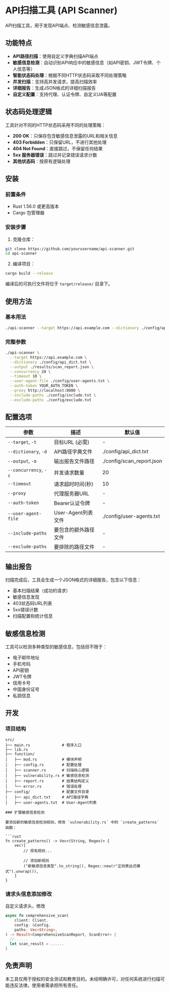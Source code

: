 # API扫描工具 (API Scanner)

API扫描工具，用于发现API端点、检测敏感信息泄露。

## 功能特点

- **API路径扫描**：使用自定义字典扫描API端点
- **敏感信息检测**：自动识别API响应中的敏感信息（如API密钥、JWT令牌、个人信息等）
- **智能状态码处理**：根据不同HTTP状态码采取不同处理策略
- **并发扫描**：支持高并发请求，提高扫描效率
- **详细报告**：生成JSON格式的详细扫描报告
- **自定义配置**：支持代理、认证令牌、自定义UA等配置

## 状态码处理逻辑

工具针对不同的HTTP状态码采用不同的处理策略：

- **200 OK**：只保存包含敏感信息泄露的URL和相关信息
- **403 Forbidden**：只保留URL，不进行其他处理
- **404 Not Found**：直接跳过，不保留任何结果
- **5xx 服务器错误**：跳过并记录错误请求计数
- **其他状态码**：按原有逻辑处理

## 安装

### 前置条件

- Rust 1.56.0 或更高版本
- Cargo 包管理器

### 安装步骤

1. 克隆仓库：

```bash
git clone https://github.com/yourusername/api-scanner.git
cd api-scanner
```

2. 编译项目：

```bash
cargo build --release
```

编译后的可执行文件将位于 `target/release/` 目录下。

## 使用方法

### 基本用法

```bash
./api-scanner --target https://api.example.com --dictionary ./config/api_dict.txt
```

### 完整参数

```bash
./api-scanner \
  --target https://api.example.com \
  --dictionary ./config/api_dict.txt \
  --output ./results/scan_report.json \
  --concurrency 20 \
  --timeout 10 \
  --user-agent-file ./config/user-agents.txt \
  --auth-token YOUR_AUTH_TOKEN \
  --proxy http://localhost:8080 \
  --include-paths ./config/include.txt \
  --exclude-paths ./config/exclude.txt
```

## 配置选项

| 参数 | 描述 | 默认值 |
|------|------|--------|
| `--target`, `-t` | 目标URL (必需) | - |
| `--dictionary`, `-d` | API路径字典文件 | ./config/api_dict.txt |
| `--output`, `-o` | 输出报告文件路径 | ./config/scan_report.json |
| `--concurrency`, `-c` | 并发请求数量 | 20 |
| `--timeout` | 请求超时时间(秒) | 10 |
| `--proxy` | 代理服务器URL | - |
| `--auth-token` | Bearer认证令牌 | - |
| `--user-agent-file` | User-Agent列表文件 | ./config/user-agents.txt |
| `--include-paths` | 要包含的额外路径文件 | - |
| `--exclude-paths` | 要排除的路径文件 | - |


## 输出报告

扫描完成后，工具会生成一个JSON格式的详细报告，包含以下信息：

- 基本扫描结果（成功的请求）
- 敏感信息发现
- 403状态码URL列表
- 5xx错误计数
- 扫描配置和统计信息

## 敏感信息检测

工具可以检测多种类型的敏感信息，包括但不限于：

- 电子邮件地址
- 手机号码
- API密钥
- JWT令牌
- 信用卡号
- 中国身份证号
- 私钥信息

## 开发

### 项目结构

```
src/
├── main.rs              # 程序入口
├── lib.rs
├── function/
│   ├── mod.rs           # 模块声明
│   ├── config.rs        # 配置处理
│   ├── scanner.rs       # 扫描核心逻辑
│   ├── vulnerability.rs # 敏感信息检测
│   ├── report.rs        # 结果结构定义
│   └── error.rs         # 错误处理
├── config/              # 配置文件目录
│   ├── api_dict.txt     # API路径字典
│   ├── user-agents.txt  # User-Agent列表

### 扩展敏感信息检测

要添加新的敏感信息检测规则，修改 `vulnerability.rs` 中的 `create_patterns` 函数：

```rust
fn create_patterns() -> Vec<(String, Regex)> {
    vec![ 
        // 现有规则...
        
        // 添加新规则
        ("新敏感信息类型".to_string(), Regex::new(r"正则表达式模式").unwrap()),
    ]
}
```
### 请求头信息添加修改
自定义请求头，修改
```rust
async fn comprehensive_scan(
    client: Client,
    config: &Config,
    paths: Vec<String>,
) -> Result<ComprehensiveScanReport, ScanError> {
  //......
  let scan_result = ......
}
```

## 免责声明

本工具仅用于授权的安全测试和教育目的。未经明确许可，对任何系统进行扫描可能违反法律。使用者需承担所有责任。

